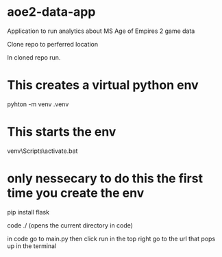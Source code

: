 # aoe2-data-app
Application to run analytics about MS Age of Empires 2 game data

Clone repo to perferred location

In cloned repo run.  
  # This creates a virtual python env
  pyhton -m venv .venv   

 # This starts the env
 venv\Scripts\activate.bat 
 
 # only nessecary to do this the first time you create the env
 pip install flask     
 
 code ./   (opens the current directory in code)  


in code go to main.py then click run in the top right
go to the url that pops up in the terminal
